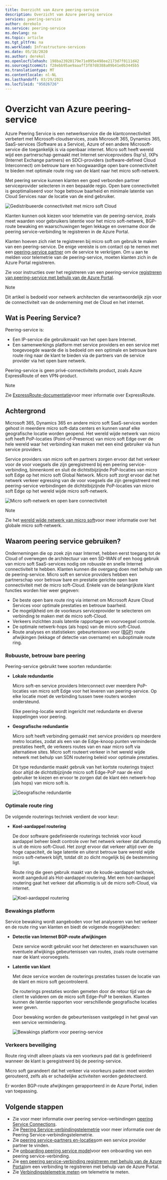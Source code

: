 ```yaml
---
title: Overzicht van Azure peering-service
description: Overzicht van Azure peering service
services: peering-service
author: derekolo
ms.service: peering-service
ms.devlang: na
ms.topic: article
ms.tgt_pltfrm: na
ms.workload: Infrastructure-services
ms.date: 05/18/2020
ms.author: derekol
ms.openlocfilehash: 198ba23920179e71e095e498ee2173d7f0111d42
ms.sourcegitcommit: f28ebb95ae9aaaff3f87d8388a09b41e0b3445b5
ms.translationtype: MT
ms.contentlocale: nl-NL
ms.lasthandoff: 03/29/2021
ms.locfileid: "95026726"
---
```

# <a name="azure-peering-service-overview"></a>Overzicht van Azure peering-service

Azure Peering Service is een netwerkservice die de klantconnectiviteit verbetert met Microsoft-cloudservices, zoals Microsoft 365, Dynamics 365, SaaS-services (Software as a Service), Azure of een andere Microsoft-service die toegankelijk is via openbaar internet. Micro soft heeft wereld wijd een partnerschap gemaakt met Internet serviceproviders (Isp's), IXPs (Internet Exchange partners) en SDCI-providers (software-defined Cloud Interconnect) om betrouw bare en hoogwaardige open bare connectiviteit te bieden met optimale route ring van de klant naar het micro soft-netwerk.

Met peering service kunnen klanten een goed verbonden partner serviceprovider selecteren in een bepaalde regio. Open bare connectiviteit is geoptimaliseerd voor hoge betrouw baarheid en minimale latentie van Cloud Services naar de locatie van de eind gebruiker.

![Gedistribueerde connectiviteit met micro soft Cloud](./media/peering-service-about/peering-service-what.png)

Klanten kunnen ook kiezen voor telemetrie van de peering-service, zoals meet waarden voor gebruikers latentie voor het micro soft-netwerk, BGP-route bewaking en waarschuwingen tegen lekkage en overname door de peering service-verbinding te registreren in de Azure Portal. 

Klanten hoeven zich niet te registreren bij micro soft om gebruik te maken van een peering-service. De enige vereiste is om contact op te nemen met een [peering-service partner](location-partners.md) om de service te verkrijgen. Om u aan te melden voor telemetrie van de peering-service, moeten klanten zich in de Azure Portal registreren.

Zie voor instructies over het registreren van een peering-service [registreren van peering-service met behulp van de Azure Portal](azure-portal.md). 

> [!NOTE]
> Dit artikel is bedoeld voor netwerk architecten die verantwoordelijk zijn voor de connectiviteit van de onderneming met de Cloud en het internet.


## <a name="what-is-peering-service"></a>Wat is Peering Service?

Peering-service is:

- Een IP-service die gebruikmaakt van het open bare Internet. 
- Een samenwerkings platform met service providers en een service met toegevoegde waarde die is bedoeld om een optimale en betrouw bare route ring naar de klant te bieden via de partners van de service provider via het open bare netwerk.

Peering-service is geen privé-connectiviteits product, zoals Azure ExpressRoute of een VPN-product.

> [!NOTE]
> Zie [ExpressRoute-documentatie](../expressroute/index.yml)voor meer informatie over ExpressRoute.
>

## <a name="background"></a>Achtergrond

Microsoft 365, Dynamics 365 en andere micro soft SaaS-services worden gehost in meerdere micro soft-data centers en kunnen vanaf elke geografische locatie worden geopend. Het wereld wijde netwerk van micro soft heeft PoP-locaties (Point-of-Presence) van micro soft Edge over de hele wereld waar het verbinding kan maken met een eind gebruiker via hun service providers. 

Service providers van micro soft en partners zorgen ervoor dat het verkeer voor de voor voegsels die zijn geregistreerd bij een peering service-verbinding, binnenkomt en sluit de dichtstbijzijnde PoP-locaties van micro soft Edge op het micro soft Global Network. Micro soft zorgt ervoor dat het netwerk verkeer egressing van de voor voegsels die zijn geregistreerd met peering-service verbindingen de dichtstbijzijnde PoP-locaties van micro soft Edge op het wereld wijde micro soft-netwerk.

![Micro soft-netwerk en open bare connectiviteit](./media/peering-service-about/peering-service-background-final.png)

> [!NOTE]
> Zie het [wereld wijde netwerk van micro soft](../networking/microsoft-global-network.md)voor meer informatie over het globale micro soft-netwerk.
>

## <a name="why-use-peering-service"></a>Waarom peering service gebruiken?

Ondernemingen die op zoek zijn naar Internet, hebben eerst toegang tot de Cloud of overwegen de architectuur van een SD-WAN of een hoog gebruik van micro soft SaaS-services nodig om robuuste en snelle Internet connectiviteit te hebben. Klanten kunnen die overgang doen met behulp van de peering-service. Micro soft en service providers hebben een partnerschap voor betrouw bare en prestatie gerichte open bare connectiviteit met de micro soft-Cloud. Enkele van de belangrijkste klant functies worden hier weer gegeven:

- De beste open bare route ring via internet om Microsoft Azure Cloud Services voor optimale prestaties en betrouw baarheid.
- De mogelijkheid om de voorkeurs serviceprovider te selecteren om verbinding te maken met de micro soft-Cloud.
- Verkeers inzichten zoals latentie rapportage en voorvoegsel controle.
- De optimale netwerk-hops (als hops) van de micro soft-Cloud.
- Route analyses en statistieken: gebeurtenissen voor ([BGP](https://en.wikipedia.org/wiki/Border_Gateway_Protocol)) route afwijkingen (lekkage of detectie van overname) en suboptimale route ring.

### <a name="robust-reliable-peering"></a>Robuuste, betrouw bare peering

Peering-service gebruikt twee soorten redundantie:

- **Lokale redundantie**

   Micro soft-en service providers Interconnect over meerdere PoP-locaties van micro soft Edge voor het leveren van peering-service. Op elke locatie moet de verbinding tussen twee routers worden ondersteund.

   Elke peering-locatie wordt ingericht met redundante en diverse koppelingen voor peering.

- **Geografische redundantie**

   Micro soft heeft verbinding gemaakt met service providers op meerdere metro locaties, zodat als een van de Edge-knoop punten verminderde prestaties heeft, de verkeers routes van en naar micro soft via alternatieve sites. Micro soft routeert verkeer in het wereld wijde netwerk met behulp van SDN routering beleid voor optimale prestaties.

    Dit type redundantie maakt gebruik van het kortste routerings traject door altijd de dichtstbijzijnde micro soft Edge-PoP naar de eind gebruiker te kiezen en ervoor te zorgen dat de klant één netwerk-hop (als hops) van micro soft is.

   ![Geografische redundantie](./media/peering-service-about/peering-service-geo-shortest.png)

### <a name="optimal-routing"></a>Optimale route ring

De volgende routerings techniek verdient de voor keur:

-  **Koel-aardappel routering**

   De door software gedefinieerde routerings techniek voor koud aardappel beheer biedt controle over het netwerk verkeer dat afkomstig is uit de micro soft-Cloud. Het zorgt ervoor dat verkeer altijd over de hoge capaciteit, de lage latentie en uiterst betrouw bare wereld wijde micro soft-netwerk blijft, totdat dit zo dicht mogelijk bij de bestemming ligt.
   
   Route ring die geen gebruik maakt van de koude-aardappel techniek, wordt aangeduid als Hot-aardappel routering. Met een hot-aardappel routering gaat het verkeer dat afkomstig is uit de micro soft-Cloud, via internet.

   ![Koel-aardappel routering](./media/peering-service-about/peering-service-cold-potato.png)

### <a name="monitoring-platform"></a>Bewakings platform

   Service bewaking wordt aangeboden voor het analyseren van het verkeer en de route ring van klanten en biedt de volgende mogelijkheden: 

-  **Detectie van Internet BGP-route afwijkingen**
          
   Deze service wordt gebruikt voor het detecteren en waarschuwen van eventuele afwijkings gebeurtenissen van routes, zoals route overname naar de klant voorvoegsels.

-  **Latentie van klant**

   Met deze service worden de routerings prestaties tussen de locatie van de klant en micro soft gecontroleerd. 
   
   De routerings prestaties worden gemeten door de retour tijd van de client te valideren om de micro soft Edge-PoP te bereiken. Klanten kunnen de latentie rapporten voor verschillende geografische locaties weer geven.

   Door bewaking worden de gebeurtenissen vastgelegd in het geval van een service vermindering.

   ![Bewakings platform voor peering-service](media/peering-service-about/peering-service-latency-report.png)

### <a name="traffic-protection"></a>Verkeers beveiliging

Route ring vindt alleen plaats via een voorkeurs pad dat is gedefinieerd wanneer de klant is geregistreerd bij de peering-service.

Micro soft garandeert dat het verkeer via voorkeurs paden moet worden gerouteerd, zelfs als er schadelijke activiteiten worden gedetecteerd.

Er worden BGP-route afwijkingen gerapporteerd in de Azure Portal, indien van toepassing.

## <a name="next-steps"></a>Volgende stappen

- Zie voor meer informatie over peering service-verbindingen [peering Service Connections](connection.md).
- Zie [Peering Service-verbindingstelemetrie](connection-telemetry.md) voor meer informatie over de Peering Service-verbindingstelemetrie.
- Zie [peering service-partners en-locaties](location-partners.md)om een service provider partner te vinden.
- Zie [onboarding peering service model](onboarding-model.md)voor een onboarding van een peering service-verbinding.
- Zie [een peering service-verbinding registreren met behulp van de Azure Portal](azure-portal.md)om een verbinding te registreren met behulp van de Azure Portal.
- Zie [Verbindingstelemetrie meten](measure-connection-telemetry.md) om telemetrie te meten.